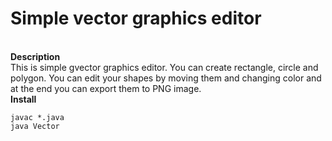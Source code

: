 # Simple vector graphics editor
<br />**Description**<br />
This is simple gvector graphics editor. You can create rectangle, circle and polygon. You can edit your shapes by moving them and changing color and at the end you can export them to PNG image.
<br />**Install**<br />
```
javac *.java
java Vector
```
